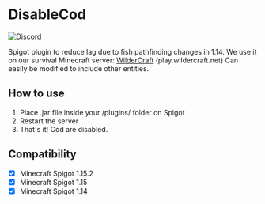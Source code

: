 # DisableCod
[![Discord](https://img.shields.io/discord/272499714048524288.svg?logo=discord)](https://discord.gg/h8N4rrV)

Spigot plugin to reduce lag due to fish pathfinding changes in 1.14.
We use it on our survival Minecraft server: [WilderCraft](https://wildercraft.net) (play.wildercraft.net)
Can easily be modified to include other entities. 


## How to use

1. Place .jar file inside your /plugins/ folder on Spigot
2. Restart the server
3. That's it! Cod are disabled.

## Compatibility

- [x] Minecraft Spigot 1.15.2
- [x] Minecraft Spigot 1.15
- [x] Minecraft Spigot 1.14
